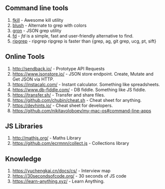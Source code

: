  ## Command line tools
 
 1. [fkill](https://github.com/sindresorhus/fkill-cli) - Awesome kill utility
 2. [blush](https://github.com/arsham/blush) - Alternate to grep with colors
 3. [gron](https://github.com/tomnomnom/gron) - JSON grep utility
 4. [fd](https://github.com/sharkdp/fd) - _fd_ is a simple, fast and user-friendly alternative to find.
 5. [ripgrep](https://blog.burntsushi.net/ripgrep/) - ripgrep ripgrep is faster than {grep, ag, git grep, ucg, pt, sift}
 
## Online Tools

1. http://sendback.io/ - Prototype API Requests
2. https://www.jsonstore.io/ - JSON store endpoint. Create, Mutate and Get JSON via HTTP.
3. https://instacalc.com/ - Instant calculator. Something like spreadsheets.
4. https://www.db-fiddle.com/ - DB fiddle. Something like JS fiddle.
5. https://transfer.sh/ - Transfer and share files.
6. https://github.com/chubin/cheat.sh - Cheat sheet for anything.
7. https://devhints.io/ - Cheat sheet for developers.
8. https://github.com/nikitavoloboev/my-mac-os#command-line-apps

## JS Libraries
1. http://mathjs.org/ - Maths Library
2. https://github.com/ecrmnn/collect.js - Collections library

## Knowledge
1. https://yuchengkai.cn/docs/cs/ - Interview map
2. https://30secondsofcode.org/ - 30 seconds of JS code
3. https://learn-anything.xyz/ - Learn Anything.
